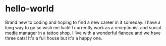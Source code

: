 # hello-world
Brand new to coding and hoping to find a new career in it someday. I have a long way to go so wish me luck! I currently work as a receptionist and social media manager in a tattoo shop. I live with a wonderful fiancee and we have three cats! It's a full house but it's a happy one. 
